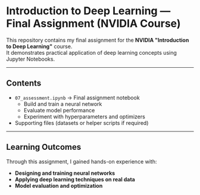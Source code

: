 # Introduction to Deep Learning — Final Assignment (NVIDIA Course)

This repository contains my final assignment for the **NVIDIA "Introduction to Deep Learning"** course.  
It demonstrates practical application of deep learning concepts using Jupyter Notebooks.

---

## Contents
- `07_assessment.ipynb` → Final assignment notebook  
  - Build and train a neural network  
  - Evaluate model performance  
  - Experiment with hyperparameters and optimizers  
- Supporting files (datasets or helper scripts if required)

---

## Learning Outcomes

Through this assignment, I gained hands-on experience with:

- **Designing and training neural networks**
- **Applying deep learning techniques on real data**
- **Model evaluation and optimization**

